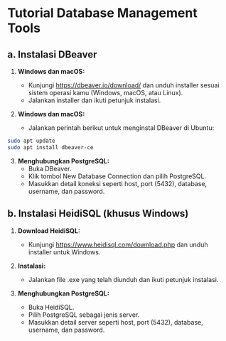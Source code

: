 # Tutorial Database Management Tools

## a. Instalasi DBeaver

1. **Windows dan macOS:**
    - Kunjungi https://dbeaver.io/download/ dan unduh installer sesuai sistem operasi kamu (Windows, macOS, atau Linux).
    - Jalankan installer dan ikuti petunjuk instalasi.

2. **Windows dan macOS:**
    - Jalankan perintah berikut untuk menginstal DBeaver di Ubuntu:
``` bash
sudo apt update
sudo apt install dbeaver-ce

```
3. **Menghubungkan PostgreSQL:**
    - Buka DBeaver.
    - Klik tombol New Database Connection dan pilih PostgreSQL.
    - Masukkan detail koneksi seperti host, port (5432), database, username, dan password.

## b. Instalasi HeidiSQL (khusus Windows)

1. **Download HeidiSQL:**
    - Kunjungi https://www.heidisql.com/download.php dan unduh installer untuk Windows.

2. **Instalasi:**
    - Jalankan file .exe yang telah diunduh dan ikuti petunjuk instalasi.

3. **Menghubungkan PostgreSQL:**
    - Buka HeidiSQL.
    - Pilih PostgreSQL sebagai jenis server.
    - Masukkan detail server seperti host, port (5432), database, username, dan password.




